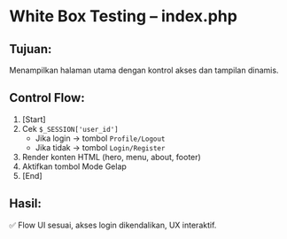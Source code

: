 # White Box Testing – index.php

## Tujuan:
Menampilkan halaman utama dengan kontrol akses dan tampilan dinamis.

## Control Flow:
1. [Start]
2. Cek `$_SESSION['user_id']`
   - Jika login → tombol `Profile/Logout`
   - Jika tidak → tombol `Login/Register`
3. Render konten HTML (hero, menu, about, footer)
4. Aktifkan tombol Mode Gelap
5. [End]

## Hasil:
✅ Flow UI sesuai, akses login dikendalikan, UX interaktif.
